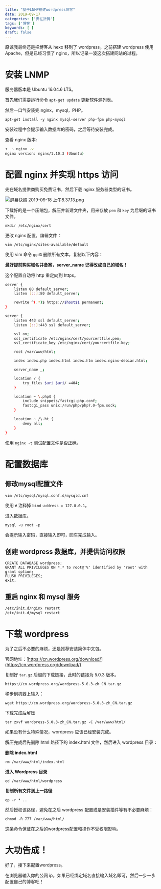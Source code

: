 ```yaml
---
title: "基于LNMP搭建wordpress博客"
date: 2019-09-17
categories: ['贵在折腾']
tags: ['博客']
keywords: [ ]
draft: false
---
```


原谅我最终还是把博客从 hexo 移到了 wordpress。之前搭建 wordpress 使用 Apache，但是已经习惯了 nginx，所以记录一波这次搭建网站的过程。

# 安装 LNMP

服务器版本是 Ubuntu 16.04.6 LTS。

首先我们需要运行命令 `apt-get update` 更新软件源列表。

然后一口气安装完 nginx，mysql，PHP。

`apt-get install -y nginx mysql-server php-fpm php-mysql`

安装过程中会提示输入数据库的密码，之后等待安装完成。

查看 nginx 版本:

```bash
➜  ~ nginx -v
nginx version: nginx/1.10.3 (Ubuntu)
```

# 配置 nginx 并实现 https 访问

先在域名提供商购买免费证书，然后下载 nginx 服务器类型的证书。

![屏幕快照 2019-09-18 上午8.37.13.png](https://i.loli.net/2019/09/18/V9o5Sh32ZPuMFG4.png)

下载好的是一个压缩包，解压并新建文件夹，用来存放 `pem` 和 `key` 为后缀的证书文件。

`mkdir /etc/nginx/cert`

更改 nginx 配置，编辑文件：

`vim /etc/nginx/sites-available/default`

使用 vim 命令 `ggdG` 删除所有文本，复制以下内容：

**最好提前购买域名并备案，server_name 记得改成自己的域名！**

这个配置自动将 http 重定向到 https。

```bash
server {
	listen 80 default_server;
	listen [::]:80 default_server;

	rewrite ^(.*)$ https://$host$1 permanent;
}

server {
	listen 443 ssl default_server;
	listen [::]:443 ssl default_server;

    ssl on;
    ssl_certificate /etc/nginx/cert/yourcertfile.pem;
    ssl_certificate_key /etc/nginx/cert/yourcertfile.key;

	root /var/www/html;

    index index.php index.html index.htm index.nginx-debian.html;

	server_name _;

	location / {
		try_files $uri $uri/ =404;
	}

	location ~ \.php$ {
		include snippets/fastcgi-php.conf;
		fastcgi_pass unix:/run/php/php7.0-fpm.sock;
	}

	location ~ /\.ht {
		deny all;
	}
}
```

使用 `nginx -t` 测试配置文件是否正确。

# 配置数据库

## 修改mysql配置文件

`vim /etc/mysql/mysql.conf.d/mysqld.cnf `

使用 `#` 注释掉 `bind-address = 127.0.0.1`。

进入数据库。

`mysql -u root -p`

会提示输入密码，直接输入即可，回车完成输入。

## 创建 wordpress 数据库，并提供访问权限

```mysql
CREATE DATABASE wordpress;
GRANT ALL PRIVILEGES ON *.* to root@'%' identified by 'root' with grant option;
FLUSH PRIVILEGES;
exit;
```

## 重启 nginx 和 mysql 服务

```bash
/etc/init.d/nginx restart
/etc/init.d/mysql restart
```

# 下载 wordpress

为了之后不必要的麻烦，还是推荐安装简体中文包。

官网地址：[https://cn.wordpress.org/download/](https://cn.wordpress.org/download/)

复制好 `tar.gz` 后缀的下载链接，此时的链接为 5.0.3 版本。

`https://cn.wordpress.org/wordpress-5.0.3-zh_CN.tar.gz`

移步到机器上输入：

`wget https://cn.wordpress.org/wordpress-5.0.3-zh_CN.tar.gz`

下载完成后解压

`tar zxvf wordpress-5.0.3-zh_CN.tar.gz -C /var/www/html/`

如果没有什么特殊情况，wordpress 应该已经安装完成。

解压完成后先删除 html 路径下的 index.html 文件，然后进入 wordpress 目录：

**删除 index.html**

`rm /var/www/html/index.html`

**进入 Wordpress 目录**

`cd /var/www/html/wordpress`

**复制所有文件到上一路径**

`cp -r * ..`

然后授权该路径，避免在之后 wordpress 配置或是安装插件等有不必要麻烦：

`chmod -R 777 /var/www/html/`

这条命令保证在之后的wordpress配置和操作不受权限影响。

# 大功告成！

好了，接下来配置wordpress。

在浏览器输入你的公网 ip，如果已经绑定域名直接输入域名即可，然后一步一步配置自己的博客吧！